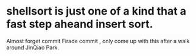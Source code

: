  # shellsort is just one of a kind that a fast step aheand insert sort.
 
 Almost forget commit Firade commit , only come up  with this after a walk around JinQiao Park.
